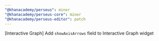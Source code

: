 ```yaml
---
"@khanacademy/perseus": minor
"@khanacademy/perseus-core": minor
"@khanacademy/perseus-editor": patch
---
```


[Interactive Graph] Add `showAxisArrows` field to Interactive Graph widget
